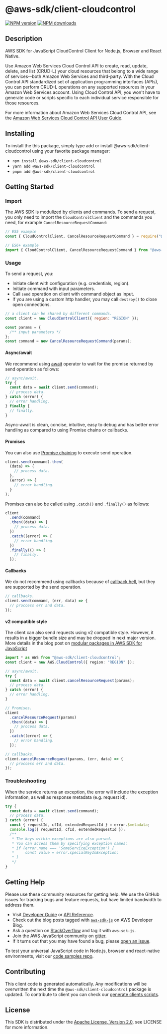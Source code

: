 # @aws-sdk/client-cloudcontrol

[![NPM version](https://img.shields.io/npm/v/@aws-sdk/client-cloudcontrol/latest.svg)](https://www.npmjs.com/package/@aws-sdk/client-cloudcontrol)
[![NPM downloads](https://img.shields.io/npm/dm/@aws-sdk/client-cloudcontrol.svg)](https://www.npmjs.com/package/@aws-sdk/client-cloudcontrol)

## Description

AWS SDK for JavaScript CloudControl Client for Node.js, Browser and React Native.

<p>Use Amazon Web Services Cloud Control API to create, read, update, delete, and list (CRUD-L) your cloud resources that
belong to a wide range of services--both Amazon Web Services and third-party.  With the Cloud Control API
standardized set of application programming interfaces (APIs), you can perform CRUD-L operations
on any supported resources in your Amazon Web Services account. Using Cloud Control API, you won't have to generate code
or scripts specific to each individual service responsible for those resources.</p>
<p>For more information about Amazon Web Services Cloud Control API, see the <a href="https://docs.aws.amazon.com/cloudcontrolapi/latest/userguide/what-is-cloudcontrolapi.html">Amazon Web Services Cloud Control API User
Guide</a>.</p>

## Installing

To install the this package, simply type add or install @aws-sdk/client-cloudcontrol
using your favorite package manager:

- `npm install @aws-sdk/client-cloudcontrol`
- `yarn add @aws-sdk/client-cloudcontrol`
- `pnpm add @aws-sdk/client-cloudcontrol`

## Getting Started

### Import

The AWS SDK is modulized by clients and commands.
To send a request, you only need to import the `CloudControlClient` and
the commands you need, for example `CancelResourceRequestCommand`:

```js
// ES5 example
const { CloudControlClient, CancelResourceRequestCommand } = require("@aws-sdk/client-cloudcontrol");
```

```ts
// ES6+ example
import { CloudControlClient, CancelResourceRequestCommand } from "@aws-sdk/client-cloudcontrol";
```

### Usage

To send a request, you:

- Initiate client with configuration (e.g. credentials, region).
- Initiate command with input parameters.
- Call `send` operation on client with command object as input.
- If you are using a custom http handler, you may call `destroy()` to close open connections.

```js
// a client can be shared by different commands.
const client = new CloudControlClient({ region: "REGION" });

const params = {
  /** input parameters */
};
const command = new CancelResourceRequestCommand(params);
```

#### Async/await

We recommend using [await](https://developer.mozilla.org/en-US/docs/Web/JavaScript/Reference/Operators/await)
operator to wait for the promise returned by send operation as follows:

```js
// async/await.
try {
  const data = await client.send(command);
  // process data.
} catch (error) {
  // error handling.
} finally {
  // finally.
}
```

Async-await is clean, concise, intuitive, easy to debug and has better error handling
as compared to using Promise chains or callbacks.

#### Promises

You can also use [Promise chaining](https://developer.mozilla.org/en-US/docs/Web/JavaScript/Guide/Using_promises#chaining)
to execute send operation.

```js
client.send(command).then(
  (data) => {
    // process data.
  },
  (error) => {
    // error handling.
  }
);
```

Promises can also be called using `.catch()` and `.finally()` as follows:

```js
client
  .send(command)
  .then((data) => {
    // process data.
  })
  .catch((error) => {
    // error handling.
  })
  .finally(() => {
    // finally.
  });
```

#### Callbacks

We do not recommend using callbacks because of [callback hell](http://callbackhell.com/),
but they are supported by the send operation.

```js
// callbacks.
client.send(command, (err, data) => {
  // proccess err and data.
});
```

#### v2 compatible style

The client can also send requests using v2 compatible style.
However, it results in a bigger bundle size and may be dropped in next major version. More details in the blog post
on [modular packages in AWS SDK for JavaScript](https://aws.amazon.com/blogs/developer/modular-packages-in-aws-sdk-for-javascript/)

```ts
import * as AWS from "@aws-sdk/client-cloudcontrol";
const client = new AWS.CloudControl({ region: "REGION" });

// async/await.
try {
  const data = await client.cancelResourceRequest(params);
  // process data.
} catch (error) {
  // error handling.
}

// Promises.
client
  .cancelResourceRequest(params)
  .then((data) => {
    // process data.
  })
  .catch((error) => {
    // error handling.
  });

// callbacks.
client.cancelResourceRequest(params, (err, data) => {
  // proccess err and data.
});
```

### Troubleshooting

When the service returns an exception, the error will include the exception information,
as well as response metadata (e.g. request id).

```js
try {
  const data = await client.send(command);
  // process data.
} catch (error) {
  const { requestId, cfId, extendedRequestId } = error.$metadata;
  console.log({ requestId, cfId, extendedRequestId });
  /**
   * The keys within exceptions are also parsed.
   * You can access them by specifying exception names:
   * if (error.name === 'SomeServiceException') {
   *     const value = error.specialKeyInException;
   * }
   */
}
```

## Getting Help

Please use these community resources for getting help.
We use the GitHub issues for tracking bugs and feature requests, but have limited bandwidth to address them.

- Visit [Developer Guide](https://docs.aws.amazon.com/sdk-for-javascript/v3/developer-guide/welcome.html)
  or [API Reference](https://docs.aws.amazon.com/AWSJavaScriptSDK/v3/latest/index.html).
- Check out the blog posts tagged with [`aws-sdk-js`](https://aws.amazon.com/blogs/developer/tag/aws-sdk-js/)
  on AWS Developer Blog.
- Ask a question on [StackOverflow](https://stackoverflow.com/questions/tagged/aws-sdk-js) and tag it with `aws-sdk-js`.
- Join the AWS JavaScript community on [gitter](https://gitter.im/aws/aws-sdk-js-v3).
- If it turns out that you may have found a bug, please [open an issue](https://github.com/aws/aws-sdk-js-v3/issues/new/choose).

To test your universal JavaScript code in Node.js, browser and react-native environments,
visit our [code samples repo](https://github.com/aws-samples/aws-sdk-js-tests).

## Contributing

This client code is generated automatically. Any modifications will be overwritten the next time the `@aws-sdk/client-cloudcontrol` package is updated.
To contribute to client you can check our [generate clients scripts](https://github.com/aws/aws-sdk-js-v3/tree/main/scripts/generate-clients).

## License

This SDK is distributed under the
[Apache License, Version 2.0](http://www.apache.org/licenses/LICENSE-2.0),
see LICENSE for more information.
